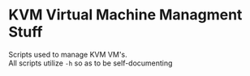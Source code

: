 # KVM Virtual Machine Managment Stuff
Scripts used to manage KVM VM's.  
All scripts utilize `-h` so as to be self-documenting

